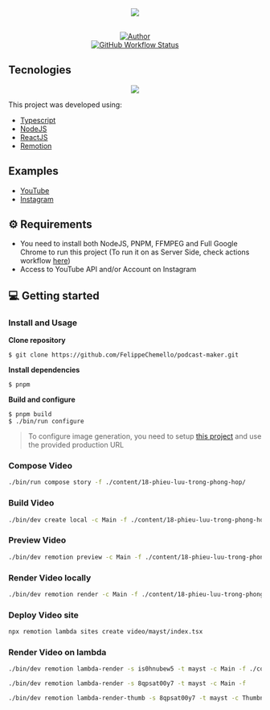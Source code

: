 <div align="center">
  <img src="assets/LogoPodcast.png">
</div>

<br/>

<p align="center">
    <a href="https://github.com/FelippeChemello">
        <img alt="Author" src="https://img.shields.io/badge/Author-FelippeChemello-blue?style=for-the-badge&logo=appveyor">
    </a> 
    <br/>
    <a href="https://www.npmjs.com/package/podcast-maker">
        <img alt="GitHub Workflow Status" src="https://img.shields.io/npm/v/podcast-maker/latest?label=CLI&style=for-the-badge">
    </a>
</p>

## Tecnologies

<div align="center">
  <img src="assets/TechLogos.png" style="height='128px'">
</div>

This project was developed using:

-   [Typescript](https://www.typescriptlang.org/)
-   [NodeJS](https://nodejs.dev/)
-   [ReactJS](https://reactjs.org/)
-   [Remotion](https://www.remotion.dev/)

## Examples

-   [YouTube](https://www.youtube.com/channel/UCEQb3ajJgTK_Xr33OE0jeoQ)
-   [Instagram](https://www.instagram.com/codestackme/)

## ⚙️ Requirements

-   You need to install both NodeJS, PNPM, FFMPEG and Full Google Chrome to run this project (To run it on as Server Side, check actions workflow [here](https://github.com/FelippeChemello/podcast-maker/blob/master/.github/workflows/build-video.yml#L215-L223))
-   Access to YouTube API and/or Account on Instagram

## 💻 Getting started

### Install and Usage

**Clone repository**

```sh-session
$ git clone https://github.com/FelippeChemello/podcast-maker.git
```

**Install dependencies**

```sh-session
$ pnpm
```

**Build and configure**

```sh-session
$ pnpm build
$ ./bin/run configure
```

> To configure image generation, you need to setup [this project](https://github.com/FelippeChemello/modal_flux.1) and use the provided production URL

### Compose Video

```sh
./bin/run compose story -f ./content/18-phieu-luu-trong-phong-hop/
```

### Build Video

```bash
./bin/dev create local -c Main -f ./content/18-phieu-luu-trong-phong-hop/
```

### Preview Video

```bash
./bin/dev remotion preview -c Main -f ./content/18-phieu-luu-trong-phong-hop/
```

### Render Video locally

```bash
./bin/dev remotion render -c Main -f ./content/18-phieu-luu-trong-phong-hop/
```

### Deploy Video site

```bash
npx remotion lambda sites create video/mayst/index.tsx
```

### Render Video on lambda

```bash
./bin/dev remotion lambda-render -s is0hnubew5 -t mayst -c Main -f ./content/18-phieu-luu-trong-phong-hop/
```

```bash
./bin/dev remotion lambda-render -s 8qpsat00y7 -t mayst -c Main -f 
```

```bash
./bin/dev remotion lambda-render-thumb -s 8qpsat00y7 -t mayst -c Thumbnail -f 
```
